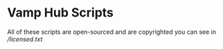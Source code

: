 # Vamp Hub Scripts

All of these scripts are open-sourced and are copyrighted you can see in */licensed.txt*
